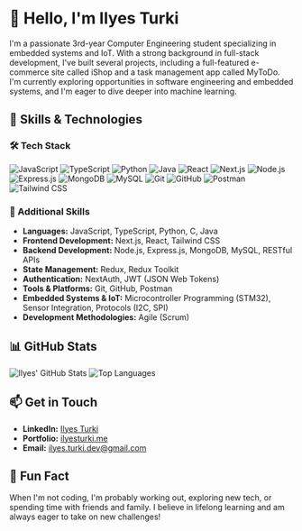 # 👋 Hello, I'm Ilyes Turki

I'm a passionate 3rd-year Computer Engineering student specializing in embedded systems and IoT. With a strong background in full-stack development, I've built several projects, including a full-featured e-commerce site called iShop and a task management app called MyToDo. I'm currently exploring opportunities in software engineering and embedded systems, and I'm eager to dive deeper into machine learning.

## 🚀 Skills & Technologies

### 🛠️ Tech Stack

![JavaScript](https://img.shields.io/badge/JavaScript-F7DF1C?style=for-the-badge&logo=JavaScript&logoColor=black)
![TypeScript](https://img.shields.io/badge/TypeScript-3178C6?style=for-the-badge&logo=TypeScript&logoColor=white)
![Python](https://img.shields.io/badge/Python-3776AB?style=for-the-badge&logo=Python&logoColor=white)
![Java](https://img.shields.io/badge/Java-007396?style=for-the-badge&logo=Java&logoColor=white)
![React](https://img.shields.io/badge/React-61DAFB?style=for-the-badge&logo=React&logoColor=black)
![Next.js](https://img.shields.io/badge/Next.js-000000?style=for-the-badge&logo=Next.js&logoColor=white)
![Node.js](https://img.shields.io/badge/Node.js-339933?style=for-the-badge&logo=Node.js&logoColor=white)
![Express.js](https://img.shields.io/badge/Express.js-000000?style=for-the-badge&logo=Express&logoColor=white)
![MongoDB](https://img.shields.io/badge/MongoDB-47A248?style=for-the-badge&logo=MongoDB&logoColor=white)
![MySQL](https://img.shields.io/badge/MySQL-4479A1?style=for-the-badge&logo=MySQL&logoColor=white)
![Git](https://img.shields.io/badge/Git-F05032?style=for-the-badge&logo=Git&logoColor=white)
![GitHub](https://img.shields.io/badge/GitHub-000000?style=for-the-badge&logo=GitHub&logoColor=white)
![Postman](https://img.shields.io/badge/Postman-FF6C37?style=for-the-badge&logo=Postman&logoColor=white)
![Tailwind CSS](https://img.shields.io/badge/Tailwind%20CSS-06B6D4?style=for-the-badge&logo=Tailwind%20CSS&logoColor=white)

### 🔧 Additional Skills

- **Languages:** JavaScript, TypeScript, Python, C, Java
- **Frontend Development:** Next.js, React, Tailwind CSS
- **Backend Development:** Node.js, Express.js, MongoDB, MySQL, RESTful APIs
- **State Management:** Redux, Redux Toolkit
- **Authentication:** NextAuth, JWT (JSON Web Tokens)
- **Tools & Platforms:** Git, GitHub, Postman
- **Embedded Systems & IoT:** Microcontroller Programming (STM32), Sensor Integration, Protocols (I2C, SPI)
- **Development Methodologies:** Agile (Scrum)

## 📊 GitHub Stats

![Ilyes' GitHub Stats](https://github-readme-stats.vercel.app/api?username=ilyesturki&show_icons=true&theme=radical)
![Top Languages](https://github-readme-stats.vercel.app/api/top-langs/?username=ilyesturki&layout=compact&theme=radical)

## 📫 Get in Touch

- **LinkedIn:** [Ilyes Turki](https://www.linkedin.com/in/ilyesturki/)
- **Portfolio:** [ilyesturki.me](https://ilyesturki.me)
- **Email:** ilyes.turki.dev@gmail.com

## 🌱 Fun Fact

When I'm not coding, I'm probably working out, exploring new tech, or spending time with friends and family. I believe in lifelong learning and am always eager to take on new challenges!
